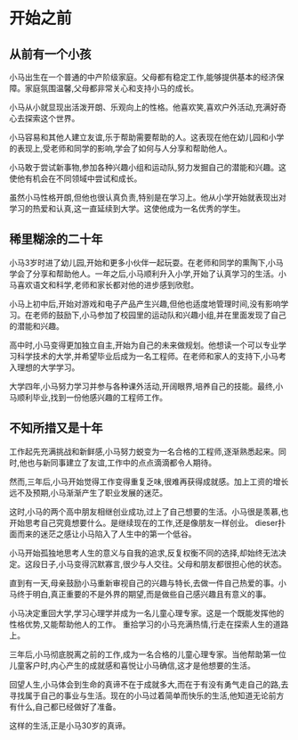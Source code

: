 # 开始之前
## 从前有一个小孩
小马出生在一个普通的中产阶级家庭。父母都有稳定工作,能够提供基本的经济保障。家庭氛围温馨,父母都非常关心和支持小马的成长。

小马从小就显现出活泼开朗、乐观向上的性格。他喜欢笑,喜欢户外活动,充满好奇心去探索这个世界。

小马容易和其他人建立友谊,乐于帮助需要帮助的人。这表现在他在幼儿园和小学的表现上,受老师和同学的影响,学会了如何与人分享和帮助他人。

小马敢于尝试新事物,参加各种兴趣小组和运动队,努力发掘自己的潜能和兴趣。这使他有机会在不同领域中尝试和成长。

虽然小马性格开朗,但他也很认真负责,特别是在学习上。他从小学开始就表现出对学习的热爱和认真,这一直延续到大学。这使他成为一名优秀的学生。


## 稀里糊涂的二十年
小马3岁时进了幼儿园,开始和更多小伙伴一起玩耍。在老师和同学的熏陶下,小马学会了分享和帮助他人。一年之后,小马顺利升入小学,开始了认真学习的生活。小马喜欢语文和科学,老师和家长都对他的进步感到欣慰。

小马上初中后,开始对游戏和电子产品产生兴趣,但他也适度地管理时间,没有影响学习。在老师的鼓励下,小马参加了校园里的运动队和兴趣小组,并在里面发现了自己的潜能和兴趣。

高中时,小马变得更加独立自主,开始为自己的未来做规划。他想读一个可以专业学习科学技术的大学,并希望毕业后成为一名工程师。在老师和家人的支持下,小马考入理想的大学学习。

大学四年,小马努力学习并参与各种课外活动,开阔眼界,培养自己的技能。最终,小马顺利毕业,找到一份他感兴趣的工程师工作。

## 不知所措又是十年
工作起先充满挑战和新鲜感,小马努力蜕变为一名合格的工程师,逐渐熟悉起来。同时,他也与新同事建立了友谊,工作中的点点滴滴都令人期待。

然而,三年后,小马开始觉得工作变得重复乏味,很难再获得成就感。加上工资的增长远不及预期,小马渐渐产生了职业发展的迷茫。

这时,小马的两个高中朋友相继创业成功,过上了自己想要的生活。小马很是羡慕,也开始思考自己究竟想要什么。是继续现在的工作,还是像朋友一样创业。 dieser扑面而来的迷茫之感让小马陷入了人生中的第一个低谷。

小马开始孤独地思考人生的意义与自我的追求,反复权衡不同的选择,却始终无法决定。这段日子,小马变得沉默寡言,很少与人交往。父母和朋友都很担心他的状态。

直到有一天,母亲鼓励小马重新审视自己的兴趣与特长,去做一件自己热爱的事。小马终于明白,真正重要的不是外界的期望,而是做些自己感兴趣且有意义的事。

小马决定重回大学,学习心理学并成为一名儿童心理专家。这是一个既能发挥他的性格优势,又能帮助他人的工作。 重拾学习的小马充满热情,行走在探索人生的道路上。

三年后,小马彻底脱离之前的工作,成为一名合格的儿童心理专家。当他帮助第一位儿童客户时,内心产生的成就感和喜悦让小马确信,这才是他想要的生活。

回望人生,小马体会到生命的真谛不在于成就多大,而在于有没有勇气走自己的路,去寻找属于自己的事业与生活。现在的小马过着简单而快乐的生活,他知道无论前方有什么,自己都已经做好了准备。

这样的生活,正是小马30岁的真谛。